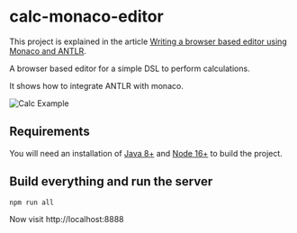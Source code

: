 # calc-monaco-editor

This project is explained in the article [Writing a browser based editor using Monaco and ANTLR].

A browser based editor for a simple DSL to perform calculations.

It shows how to integrate ANTLR with monaco.

![Calc Example]

## Requirements

You will need an installation of [Java 8+] and [Node 16+] to build the project.

## Build everything and run the server

```
npm run all
```

Now visit http://localhost:8888


[Writing a browser based editor using Monaco and ANTLR]: https://tomassetti.me/writing-a-browser-based-editor-using-monaco-and-antlr/
[Calc Example]: ./doc/images/calc_example.png
[Java 8+]: https://www.java.com/en/download/help/download_options.html
[Node 16+]: https://nodejs.org/en
